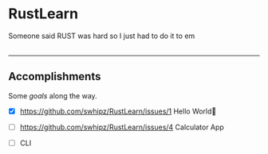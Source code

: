# RustLearn
Someone said RUST was hard so I just had to do it to em <br>
<br>
<hr>

## Accomplishments <br>

Some _goals_ along the way. <br>
- [x] https://github.com/swhipz/RustLearn/issues/1 Hello World:tada: 
- [ ] https://github.com/swhipz/RustLearn/issues/4 Calculator App <br> 
- [ ] CLI

